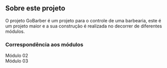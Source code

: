 ## Sobre este projeto
O projeto GoBarber é um projeto para o controle de uma barbearia, este é um projeto maior e a sua construção é realizada no decorrer de diferentes módulos.

### Correspondência aos módulos
Módulo 02<br />
Módulo 03

